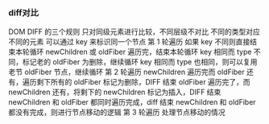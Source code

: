 ### diff对比

DOM DIFF 的三个规则
只对同级元素进行比较，不同层级不对比
不同的类型对应不同的元素
可以通过 key 来标识同一个节点
第 1 轮遍历
如果 key 不同则直接结束本轮循环
newChildren 或 oldFiber 遍历完，结束本轮循环
key 相同而 type 不同，标记老的 oldFiber 为删除，继续循环
key 相同而 type 也相同，则可以复用老节 oldFiber 节点，继续循环
第 2 轮遍历
newChildren 遍历完而 oldFiber 还有，遍历剩下所有的 oldFiber 标记为删除，DIFF 结束
oldFiber 遍历完了，而 newChildren 还有，将剩下的 newChildren 标记为插入，DIFF 结束
newChildren 和 oldFiber 都同时遍历完成，diff 结束
newChildren 和 oldFiber 都没有完成，则进行节点移动的逻辑
第 3 轮遍历
处理节点移动的情况


